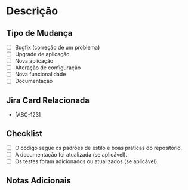 # Descrição
<!-- REQUIRED: Descreva de forma clara e concisa o que este PR implementa ou corrige. -->

## Tipo de Mudança
<!-- REQUIRED: Marque com um "x" o tipo de mudança que se aplica ao seu PR. -->
- [ ] Bugfix (correção de um problema)
- [ ] Upgrade de aplicação
- [ ] Nova aplicação
- [ ] Alteração de configuração
- [ ] Nova funcionalidade
- [ ] Documentação

## Jira Card Relacionada
<!-- REQUIRED: Adicione o número da issue relacionada, se aplicável. -->
- [ABC-123]

## Checklist
<!-- REQUIRED: Certifique-se de que seu PR atende aos seguintes critérios. -->
- [ ] O código segue os padrões de estilo e boas práticas do repositório.
- [ ] A documentação foi atualizada (se aplicável).
- [ ] Os testes foram adicionados ou atualizados (se aplicável).

## Notas Adicionais
<!-- Opcional: Adicione qualquer informação adicional que possa ser relevante para o revisor. -->

